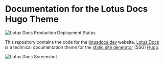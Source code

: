# Documentation for the Lotus Docs Hugo Theme

![Lotus Docs Production Deployment Status](https://img.shields.io/github/deployments/colinwilson/lotusdocs.dev/production?style=for-the-badge&logo=vercel&label=vercel)

This repository contains the code for the [lotusdocs.dev](https://lotusdocs.dev) website. [Lotus Docs](https://github.com/colinwilson/lotusdocs) is a technical documentation theme for the [static site generator](https://en.wikipedia.org/wiki/Static_site_generator) (SSG) [Hugo](https://gohugo.io/).

![Lotus Docs Screenshot](https://res.cloudinary.com/lotuslabs/image/upload/v1688441834/Lotus%20Docs/images/lotus_docs_flexsearch_screenshot_modified_xr7b2s.png)
